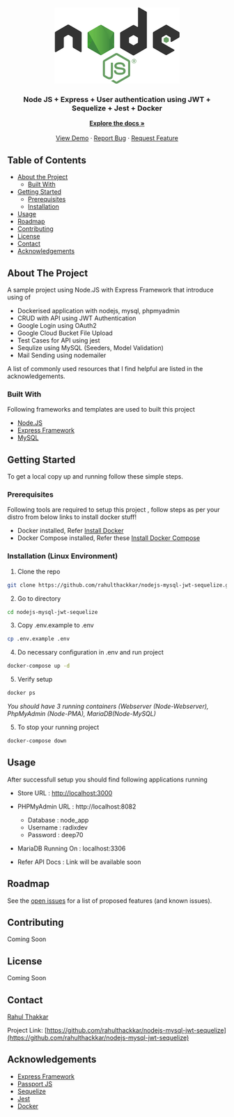 <!-- PROJECT LOGO -->
<br />
<p align="center">
  <a href="https://github.com/rahulthackkar/nodejs-mysql-jwt-sequelize">
    <img src="/assets/images/node.png" alt="Logo">
  </a>

  <h3 align="center">Node JS + Express + User authentication using JWT + Sequelize + Jest + Docker</h3>

  <p align="center">
    <a href="https://github.com/rahulthackkar/nodejs-mysql-jwt-sequelize/"><strong>Explore the docs »</strong></a>
    <br />
    <br />
    <a href="#">View Demo</a>
    ·
    <a href="https://github.com/rahulthackkar/nodejs-mysql-jwt-sequelize/issues">Report Bug</a>
    ·
    <a href="https://github.com/rahulthackkar/nodejs-mysql-jwt-sequelize/issues">Request Feature</a>
  </p>
</p>



<!-- TABLE OF CONTENTS -->
## Table of Contents

* [About the Project](#about-the-project)
  * [Built With](#built-with)
* [Getting Started](#getting-started)
  * [Prerequisites](#prerequisites)
  * [Installation](#installation-linux-environment)
* [Usage](#usage)
* [Roadmap](#roadmap)
* [Contributing](#contributing)
* [License](#license)
* [Contact](#contact)
* [Acknowledgements](#acknowledgements)



<!-- ABOUT THE PROJECT -->
## About The Project

A sample project using Node.JS with Express Framework that introduce using of

* Dockerised application with nodejs, mysql, phpmyadmin
* CRUD with API using JWT Authentication
* Google Login using OAuth2
* Google Cloud Bucket File Upload
* Test Cases for API using jest
* Sequlize using MySQL (Seeders, Model Validation)
* Mail Sending using nodemailer


A list of commonly used resources that I find helpful are listed in the acknowledgements.

### Built With
Following frameworks and templates are used to built this project

* [Node.JS](https://nodejs.org/en/)
* [Express Framework](https://expressjs.com/)
* [MySQL](https://www.mysql.com/)


<!-- GETTING STARTED -->
## Getting Started

To get a local copy up and running follow these simple steps.

### Prerequisites

Following tools are required to setup this project , follow steps as per your distro from below links to install docker stuff!

* Docker installed, Refer [Install Docker](https://docs.docker.com/engine/install/)
* Docker Compose installed, Refer these [Install Docker Compose](https://docs.docker.com/compose/install/)

### Installation (Linux Environment)


1. Clone the repo
```sh
git clone https://github.com/rahulthackkar/nodejs-mysql-jwt-sequelize.git
```
2. Go to directory
```sh
cd nodejs-mysql-jwt-sequelize
```
3. Copy .env.example to .env
```sh
cp .env.example .env
```
4. Do necessary configuration in .env and run project
```sh
docker-compose up -d
```
5. Verify setup
```sh
docker ps
```
  <i>You should have 3 running containers (Webserver (Node-Webserver), PhpMyAdmin (Node-PMA), MariaDB(Node-MySQL)</i>

5. To stop your running project
```sh
docker-compose down
```

<!-- USAGE EXAMPLES -->
## Usage
After successfull setup you should find following applications running

* Store URL : [http://localhost:3000](http://localhost:3000)
* PHPMyAdmin URL : http://localhost:8082

  * Database : node_app
  * Username : radixdev
  * Password : deep70
* MariaDB Running On : localhost:3306

* Refer API Docs : Link will be available soon

<!-- ROADMAP -->
## Roadmap

See the [open issues](https://github.com/rahulthackkar/nodejs-mysql-jwt-sequelize/issues) for a list of proposed features (and known issues).


<!-- CONTRIBUTING -->
## Contributing

Coming Soon


<!-- LICENSE -->
## License

Coming Soon


<!-- CONTACT -->
## Contact

[Rahul Thakkar](https://github.com/rahulthackkar/)

Project Link: [https://github.com/rahulthackkar/nodejs-mysql-jwt-sequelize](https://github.com/rahulthackkar/nodejs-mysql-jwt-sequelize)


<!-- ACKNOWLEDGEMENTS -->
## Acknowledgements
* [Express Framework](https://bootstrap-vue.org)
* [Passport JS](https://www.passportjs.org/)
* [Sequelize](https://sequelize.org/)
* [Jest](https://jestjs.io/)
* [Docker](https://www.docker.com/)
